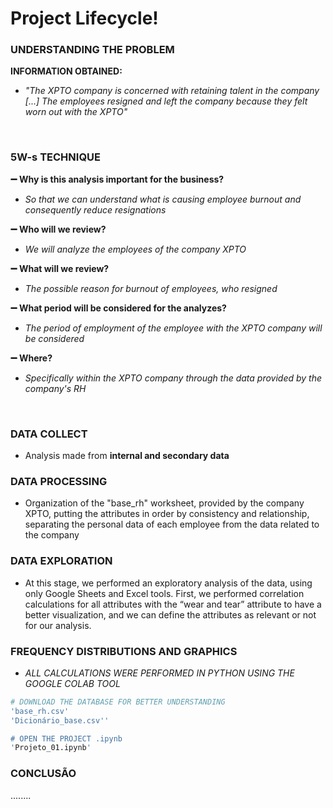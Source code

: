 # Project Lifecycle!

### UNDERSTANDING THE PROBLEM

**INFORMATION OBTAINED:**
- *"The XPTO company is concerned with retaining talent in the company [...] The employees resigned and left the company because they felt worn out with the XPTO"*
<br>

### 5W-s TECHNIQUE

**:heavy_minus_sign: Why is this analysis important for the business?**

- *So that we can understand what is causing employee burnout and consequently reduce resignations*

**:heavy_minus_sign: Who will we review?**

- *We will analyze the employees of the company XPTO*

**:heavy_minus_sign: What will we review?**

- *The possible reason for burnout of employees, who resigned*

**:heavy_minus_sign: What period will be considered for the analyzes?**

- *The period of employment of the employee with the XPTO company will be considered*

**:heavy_minus_sign: Where?**

- *Specifically within the XPTO company through the data provided by the company's RH*
<br>

### DATA COLLECT

- Analysis made from **internal and secondary data**

### DATA PROCESSING

- Organization of the "base_rh" worksheet, provided by the company XPTO, putting the attributes in order by consistency and relationship, separating the personal data of each employee from the data related to the company

### DATA EXPLORATION

- At this stage, we performed an exploratory analysis of the data, using only Google Sheets and Excel tools.
First, we performed correlation calculations for all attributes with the “wear and tear” attribute to have a better visualization,
and we can define the attributes as relevant or not for our analysis.

### FREQUENCY DISTRIBUTIONS AND GRAPHICS

  - *ALL CALCULATIONS WERE PERFORMED IN PYTHON USING THE GOOGLE COLAB TOOL*
  ```bash
# DOWNLOAD THE DATABASE FOR BETTER UNDERSTANDING
'base_rh.csv'
'Dicionário_base.csv''

# OPEN THE PROJECT .ipynb
'Projeto_01.ipynb'
```

### CONCLUSÃO
........
